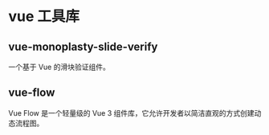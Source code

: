 # vue 工具库

## vue-monoplasty-slide-verify 

一个基于 Vue 的滑块验证组件。

## vue-flow

Vue Flow 是一个轻量级的 Vue 3 组件库，它允许开发者以简洁直观的方式创建动态流程图。

